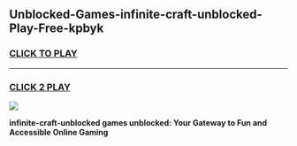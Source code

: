 
## Unblocked-Games-infinite-craft-unblocked-Play-Free-kpbyk
<h3>
<a href="https://premium76.site?title=infinite-craft-unblocked&ref=23A">CLICK TO PLAY</a></h3>
<hr>

<h3>
<a href="https://premium76.site?title=infinite-craft-unblocked&ref=23A">CLICK 2 PLAY</a>
  
</h3>

<a href="https://premium76.site?title=infinite-craft-unblocked&ref=23A"><img src="https://clearcache.store/games.png"></a>


**infinite-craft-unblocked games unblocked: Your Gateway to Fun and Accessible Online Gaming**
